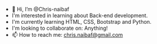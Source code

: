 - 👋 Hi, I’m @Chris-naibaf
- I'm interested in learning about Back-end development.
- I'm currently learning HTML, CSS, Bootstrap and Python.
- I'm looking to collaborate on: Anything!
- 📫 How to reach me: chris.naibaf@gmail.com
